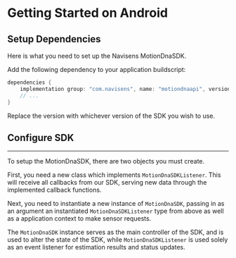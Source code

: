 # Getting Started on Android

## Setup Dependencies ##

Here is what you need to set up the Navisens MotionDnaSDK.

Add the following dependency to your application buildscript:

```gradle
dependencies {
    implementation group: "com.navisens", name: "motiondnaapi", version: "2.0.0", changing: true
    // ...
}
```

Replace the version with whichever version of the SDK you wish to use.

## Configure SDK ##
-----
To setup the MotionDnaSDK, there are two objects you must create.

First, you need a new class which implements `MotionDnaSDKListener`. This will receive all callbacks from our SDK, serving new data through the implemented callback functions.

Next, you need to instantiate a new instance of `MotionDnaSDK`, passing in as an argument an instantiated `MotionDnaSDKListener` type from above as well as a application context to make sensor requests.

The `MotionDnaSDK` instance serves as the main controller of the SDK, and is used to alter the state of the SDK, while `MotionDnaSDKListener` is used solely as an event listener for estimation results and status updates.